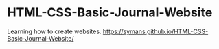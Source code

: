 # HTML-CSS-Basic-Journal-Website
Learning how to create websites.
https://symans.github.io/HTML-CSS-Basic-Journal-Website/
